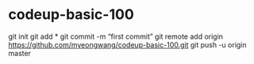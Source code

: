 # codeup-basic-100
git init
git add *
git commit -m “first commit”
git remote add origin https://github.com/myeongwang/codeup-basic-100.git
git push -u origin master
